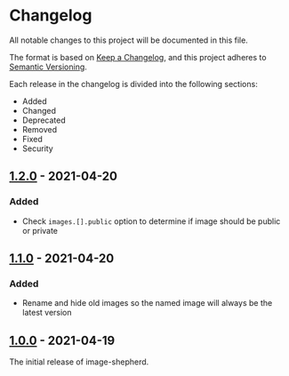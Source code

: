 Changelog
=========

All notable changes to this project will be documented in this file.

The format is based on [Keep a Changelog](https://keepachangelog.com/en/1.0.0/), and this project adheres to [Semantic Versioning](https://semver.org/spec/v2.0.0.html).

Each release in the changelog is divided into the following sections:

- Added
- Changed
- Deprecated
- Removed
- Fixed
- Security

[1.2.0] - 2021-04-20
--------------------

### Added

- Check `images.[].public` option to determine if image should be public or private

[1.1.0] - 2021-04-20
--------------------

### Added

- Rename and hide old images so the named image will always be the latest version

[1.0.0] - 2021-04-19
--------------------

The initial release of image-shepherd.

[Unreleased]: https://github.com/s-newman/image-shepherd/compare/v1.2.0..main
[1.2.0]: https://github.com/s-newman/image-shepherd/compare/v1.1.0..v1.2.0
[1.1.0]: https://github.com/s-newman/image-shepherd/compare/v1.0.0..v1.1.0
[1.0.0]: https://github.com/s-newman/image-shepherd/releases/tag/v1.0.0